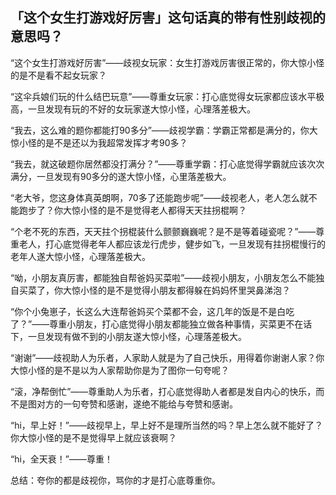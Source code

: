## 「这个女生打游戏好厉害」这句话真的带有性别歧视的意思吗？

“这个女生打游戏好厉害”——歧视女玩家：女生打游戏厉害很正常的，你大惊小怪的是不是看不起女玩家？

“这伞兵娘们玩的什么结巴玩意”——尊重女玩家：打心底觉得女玩家都应该水平极高，一旦发现有玩的不好的女玩家遂大惊小怪，心理落差极大。

“我去，这么难的题你都能打90多分”——歧视学霸：学霸正常都是满分的，你大惊小怪的是不是还以为我超常发挥才考90多？

“我去，就这破题你居然都没打满分？”——尊重学霸：打心底觉得学霸就应该次次满分，一旦发现有90多分的遂大惊小怪，心里落差极大。

“老大爷，您这身体真英朗啊，70多了还能跑步呢”——歧视老人，老人怎么就不能跑步了？你大惊小怪的是不是觉得老人都得天天拄拐棍啊？

“个老不死的东西，天天拄个拐棍装什么颤颤巍巍呢？是不是等着碰瓷呢？”——尊重老人，打心底觉得老年人都应该龙行虎步，健步如飞，一旦发现有拄拐棍慢行的老年人遂大惊小怪，心理落差极大。

“呦，小朋友真厉害，都能独自帮爸妈买菜啦”——歧视小朋友，小朋友怎么不能独自买菜了，你大惊小怪的是不是觉得小朋友都得躲在妈妈怀里哭鼻涕泡？

“你个小兔崽子，长这么大连帮爸妈买个菜都不会，这几年的饭是不是白吃了？”——尊重小朋友，打心底觉得小朋友都能独立做各种事情，买菜更不在话下，一旦发现有做不到的小朋友遂大惊小怪，心理落差极大。

“谢谢”——歧视助人为乐者，人家助人就是为了自己快乐，用得着你谢谢人家？你大惊小怪的是不是以为人家帮助你是为了图你一句夸呢？

“滚，净帮倒忙”——尊重助人为乐者，打心底觉得助人者都是发自内心的快乐，而不是图对方的一句夸赞和感谢，遂绝不能给与夸赞和感谢。

“hi，早上好！”——歧视早上，早上好不是理所当然的吗？早上怎么就不能好了？你大惊小怪的是不是觉得早上就应该衰啊？

“hi，全天衰！”——尊重！

总结：夸你的都是歧视你，骂你的才是打心底尊重你。